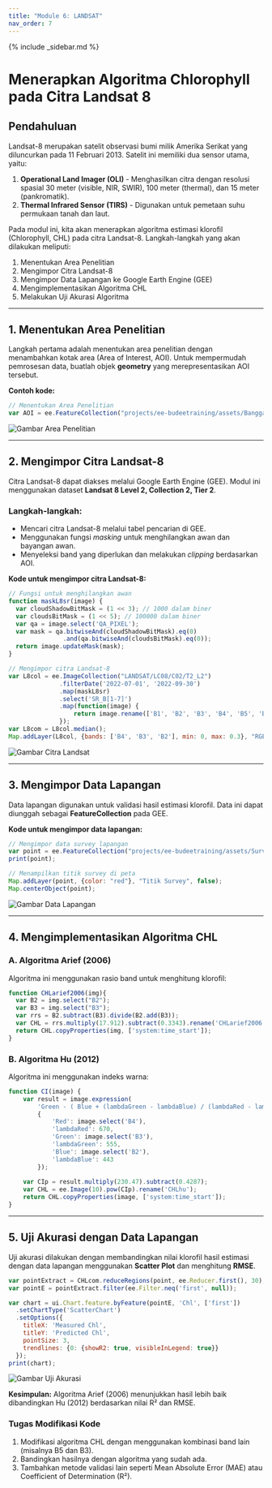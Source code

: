 ```yaml
---
title: "Module 6: LANDSAT"
nav_order: 7
---
```


{% include _sidebar.md %}

# **Menerapkan Algoritma Chlorophyll pada Citra Landsat 8**

## **Pendahuluan**
Landsat-8 merupakan satelit observasi bumi milik Amerika Serikat yang diluncurkan pada 11 Februari 2013. Satelit ini memiliki dua sensor utama, yaitu:
1. **Operational Land Imager (OLI)** - Menghasilkan citra dengan resolusi spasial 30 meter (visible, NIR, SWIR), 100 meter (thermal), dan 15 meter (pankromatik).
2. **Thermal Infrared Sensor (TIRS)** - Digunakan untuk pemetaan suhu permukaan tanah dan laut.

Pada modul ini, kita akan menerapkan algoritma estimasi klorofil (Chlorophyll, CHL) pada citra Landsat-8. Langkah-langkah yang akan dilakukan meliputi:
1. Menentukan Area Penelitian
2. Mengimpor Citra Landsat-8
3. Mengimpor Data Lapangan ke Google Earth Engine (GEE)
4. Mengimplementasikan Algoritma CHL
5. Melakukan Uji Akurasi Algoritma

---

## **1. Menentukan Area Penelitian**

Langkah pertama adalah menentukan area penelitian dengan menambahkan kotak area (Area of Interest, AOI). Untuk mempermudah pemrosesan data, buatlah objek **geometry** yang merepresentasikan AOI tersebut.

**Contoh kode:**
```javascript
// Menentukan Area Penelitian
var AOI = ee.FeatureCollection("projects/ee-budeetraining/assets/Banggai_area"); // Sesuaikan dengan data Anda
```

![Gambar Area Penelitian](https://github.com/manessa-md/BUDEE/assets/108891611/26a62f5c-4e12-4cbf-9629-64e2217afc24)

---

## **2. Mengimpor Citra Landsat-8**
Citra Landsat-8 dapat diakses melalui Google Earth Engine (GEE). Modul ini menggunakan dataset **Landsat 8 Level 2, Collection 2, Tier 2**.

### **Langkah-langkah:**
- Mencari citra Landsat-8 melalui tabel pencarian di GEE.
- Menggunakan fungsi *masking* untuk menghilangkan awan dan bayangan awan.
- Menyeleksi band yang diperlukan dan melakukan *clipping* berdasarkan AOI.

**Kode untuk mengimpor citra Landsat-8:**
```javascript
// Fungsi untuk menghilangkan awan
function maskL8sr(image) {
  var cloudShadowBitMask = (1 << 3); // 1000 dalam biner
  var cloudsBitMask = (1 << 5); // 100000 dalam biner
  var qa = image.select('QA_PIXEL');
  var mask = qa.bitwiseAnd(cloudShadowBitMask).eq(0)
               .and(qa.bitwiseAnd(cloudsBitMask).eq(0));
  return image.updateMask(mask);
}

// Mengimpor citra Landsat-8
var L8col = ee.ImageCollection("LANDSAT/LC08/C02/T2_L2")
              .filterDate('2022-07-01', '2022-09-30')
              .map(maskL8sr)
              .select('SR_B[1-7]')
              .map(function(image) {
                  return image.rename(['B1', 'B2', 'B3', 'B4', 'B5', 'B6', 'B7']).clip(AOI);
              });
var L8com = L8col.median();
Map.addLayer(L8col, {bands: ['B4', 'B3', 'B2'], min: 0, max: 0.3}, "RGB Landsat", false);
```

![Gambar Citra Landsat](https://github.com/manessa-md/BUDEE/assets/108891611/b07d0e81-7aab-4c3e-ba83-719f053ffc0f)

---

## **3. Mengimpor Data Lapangan**
Data lapangan digunakan untuk validasi hasil estimasi klorofil. Data ini dapat diunggah sebagai **FeatureCollection** pada GEE.

**Kode untuk mengimpor data lapangan:**
```javascript
// Mengimpor data survey lapangan
var point = ee.FeatureCollection("projects/ee-budeetraining/assets/Survey_point"); // Sesuaikan dengan aset Anda
print(point);

// Menampilkan titik survey di peta
Map.addLayer(point, {color: "red"}, "Titik Survey", false);
Map.centerObject(point);
```

![Gambar Data Lapangan](https://github.com/manessa-md/BUDEE/assets/108891611/3fce73d3-6862-45de-9455-4bae17c3ce03)

---

## **4. Mengimplementasikan Algoritma CHL**

### **A. Algoritma Arief (2006)**

Algoritma ini menggunakan rasio band untuk menghitung klorofil:
```javascript
function CHLarief2006(img){
  var B2 = img.select("B2");
  var B3 = img.select("B3");
  var rrs = B2.subtract(B3).divide(B2.add(B3));
  var CHL = rrs.multiply(17.912).subtract(0.3343).rename('CHLarief2006');
  return CHL.copyProperties(img, ['system:time_start']);
}
```

### **B. Algoritma Hu (2012)**

Algoritma ini menggunakan indeks warna:
```javascript
function CI(image) {
    var result = image.expression(
        'Green - ( Blue + (lambdaGreen - lambdaBlue) / (lambdaRed - lambdaBlue) * (Red - Blue) )',
        {
            'Red': image.select('B4'),
            'lambdaRed': 670,
            'Green': image.select('B3'),
            'lambdaGreen': 555,
            'Blue': image.select('B2'),
            'lambdaBlue': 443
        });
    
    var CIp = result.multiply(230.47).subtract(0.4287);
    var CHL = ee.Image(10).pow(CIp).rename('CHLhu');
    return CHL.copyProperties(image, ['system:time_start']);
}
```

---

## **5. Uji Akurasi dengan Data Lapangan**

Uji akurasi dilakukan dengan membandingkan nilai klorofil hasil estimasi dengan data lapangan menggunakan **Scatter Plot** dan menghitung **RMSE**.

```javascript
var pointExtract = CHLcom.reduceRegions(point, ee.Reducer.first(), 30);
var pointE = pointExtract.filter(ee.Filter.neq('first', null));

var chart = ui.Chart.feature.byFeature(pointE, 'Chl', ['first'])
  .setChartType('ScatterChart')
  .setOptions({
    titleX: 'Measured Chl',
    titleY: 'Predicted Chl',
    pointSize: 3,
    trendlines: {0: {showR2: true, visibleInLegend: true}}
  });
print(chart);
```


![Gambar Uji Akurasi](https://github.com/manessa-md/BUDEE/assets/108891611/df8b540e-5041-43dd-af74-af3c5c0cd45c)

**Kesimpulan:** Algoritma Arief (2006) menunjukkan hasil lebih baik dibandingkan Hu (2012) berdasarkan nilai R² dan RMSE.

### **Tugas Modifikasi Kode**
1. Modifikasi algoritma CHL dengan menggunakan kombinasi band lain (misalnya B5 dan B3).
2. Bandingkan hasilnya dengan algoritma yang sudah ada.
3. Tambahkan metode validasi lain seperti Mean Absolute Error (MAE) atau Coefficient of Determination (R²).

